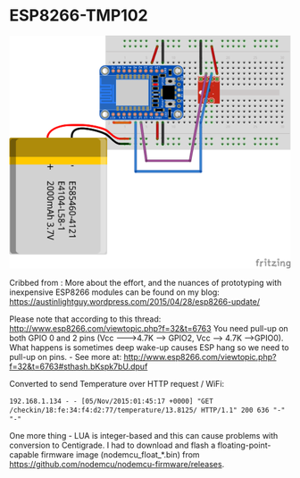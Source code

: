 # ESP8266-TMP102

![](tmp102_huzzah_bb.png)

Cribbed from :
More about the effort, and the nuances of prototyping with inexpensive ESP8266 modules can be found on my
blog: https://austinlightguy.wordpress.com/2015/04/28/esp8266-update/


Please note that according to this thread: http://www.esp8266.com/viewtopic.php?f=32&t=6763 You need pull-up on both GPIO 0 and 2 pins (Vcc --->4.7K --> GPIO2, Vcc --> 4.7K -->GPIO0). What happens is sometimes deep wake-up causes ESP hang so we need to pull-up on pins. - See more at: http://www.esp8266.com/viewtopic.php?f=32&t=6763#sthash.bKspk7bU.dpuf

Converted to send Temperature over HTTP request / WiFi:

    192.168.1.134 - - [05/Nov/2015:01:45:17 +0000] "GET /checkin/18:fe:34:f4:d2:77/temperature/13.8125/ HTTP/1.1" 200 636 "-" "-"

One more thing - LUA is integer-based and this can cause problems with conversion to Centigrade. 
I had to download and flash a floating-point-capable firmware image (nodemcu_float_*.bin) 
from https://github.com/nodemcu/nodemcu-firmware/releases.


